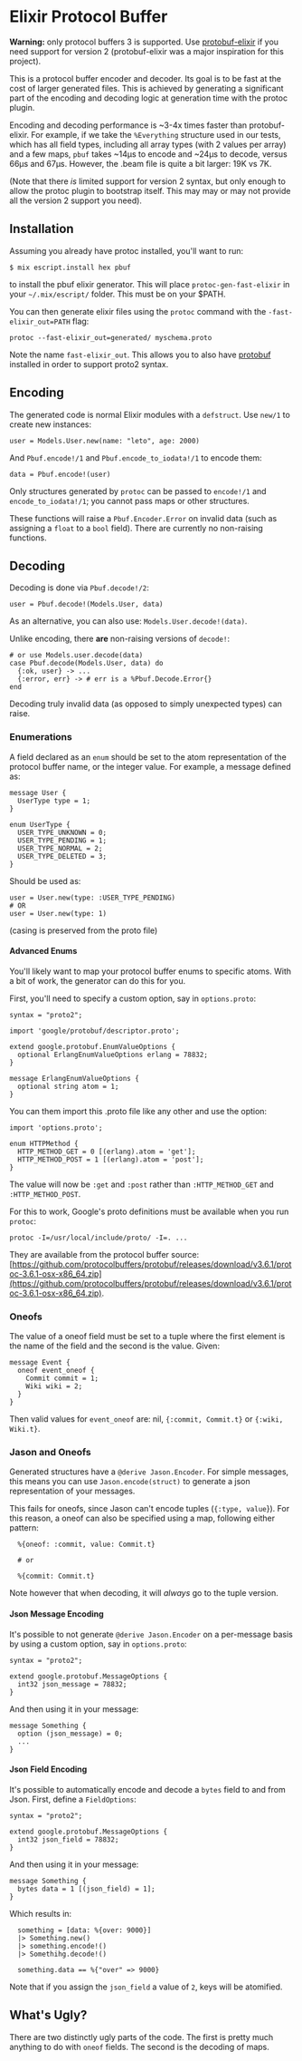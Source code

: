 # Elixir Protocol Buffer 

**Warning:** only protocol buffers 3 is supported. Use [protobuf-elixir](https://github.com/tony612/protobuf-elixir) if you need support for version 2 (protobuf-elixir was a major inspiration for this project).

This is a protocol buffer encoder and decoder. Its goal is to be fast at the cost of larger generated files. This is achieved by generating a significant part of the encoding and decoding logic at generation time with the protoc plugin.

Encoding and decoding performance is ~3-4x times faster than protobuf-elixir. For example, if we take the `%Everything` structure used in our tests, which has all field types, including all array types (with 2 values per array) and a few maps, `pbuf` takes ~14µs to encode and ~24µs to decode, versus 66µs and 67µs. However, the .beam file is quite a bit larger: 19K vs 7K.

(Note that there _is_ limited support for version 2 syntax, but only enough to allow the protoc plugin to bootstrap itself. This may may or may not provide all the version 2 support you need).

## Installation
Assuming you already have protoc installed, you'll want to run:

    $ mix escript.install hex pbuf

to install the pbuf elixir generator. This will place `protoc-gen-fast-elixir` in your `~/.mix/escript/` folder. This must be on your $PATH.

You can then generate elixir files using the `protoc` command with the `-fast-elixir_out=PATH` flag:

    protoc --fast-elixir_out=generated/ myschema.proto 

Note the name `fast-elixir_out`. This allows you to also have [protobuf](https://github.com/tony612/protobuf-elixir) installed in order to support proto2 syntax.

## Encoding
The generated code is normal Elixir modules with a `defstruct`. Use `new/1` to create new instances:

    user = Models.User.new(name: "leto", age: 2000)

And `Pbuf.encode!/1` and `Pbuf.encode_to_iodata!/1` to encode them:

    data = Pbuf.encode!(user)

Only structures generated by `protoc` can be passed to `encode!/1` and `encode_to_iodata!/1`; you cannot pass maps or other structures.

These functions will raise a `Pbuf.Encoder.Error` on invalid data (such as assigning a `float` to a `bool` field). There are currently no non-raising functions.

## Decoding
Decoding is done via `Pbuf.decode!/2`:
    
    user = Pbuf.decode!(Models.User, data)

As an alternative, you can also use: `Models.User.decode!(data)`.

Unlike encoding, there **are** non-raising versions of `decode!`:
  
    # or use Models.user.decode(data)
    case Pbuf.decode(Models.User, data) do
      {:ok, user} -> ...
      {:error, err} -> # err is a %Pbuf.Decode.Error{}
    end

Decoding truly invalid data (as opposed to simply unexpected types) can raise.

### Enumerations
A field declared as an `enum` should be set to the atom representation of the protocol buffer name, or the integer value. For example, a message defined as:

    message User {
      UserType type = 1;
    }

    enum UserType {
      USER_TYPE_UNKNOWN = 0;
      USER_TYPE_PENDING = 1;
      USER_TYPE_NORMAL = 2;
      USER_TYPE_DELETED = 3;
    }

Should be used as:

    user = User.new(type: :USER_TYPE_PENDING)
    # OR
    user = User.new(type: 1)

(casing is preserved from the proto file)

#### Advanced Enums
You'll likely want to map your protocol buffer enums to specific atoms. With a bit of work, the generator can do this for you.

First, you'll need to specify a custom option, say in `options.proto`:

```
syntax = "proto2";

import 'google/protobuf/descriptor.proto';

extend google.protobuf.EnumValueOptions {
  optional ErlangEnumValueOptions erlang = 78832;
}

message ErlangEnumValueOptions {
  optional string atom = 1;
}
```

You can them import this .proto file like any other and use the option:

```
import 'options.proto';

enum HTTPMethod {
  HTTP_METHOD_GET = 0 [(erlang).atom = 'get'];
  HTTP_METHOD_POST = 1 [(erlang).atom = 'post'];
}
```

The value will now be `:get` and `:post` rather than `:HTTP_METHOD_GET` and `:HTTP_METHOD_POST`.

For this to work, Google's proto definitions must be available when you run `protoc`:

```
protoc -I=/usr/local/include/proto/ -I=. ...
```

They are available from the protocol buffer source: [https://github.com/protocolbuffers/protobuf/releases/download/v3.6.1/protoc-3.6.1-osx-x86_64.zip](https://github.com/protocolbuffers/protobuf/releases/download/v3.6.1/protoc-3.6.1-osx-x86_64.zip).


### Oneofs
The value of a oneof field must be set to a tuple where the first element is the name of the field and the second is the value. Given:

    message Event {
      oneof event_oneof {
        Commit commit = 1;
        Wiki wiki = 2;
      }
    }

Then valid values for `event_oneof` are: nil, `{:commit, Commit.t}` or `{:wiki, Wiki.t}`.

### Jason and Oneofs
Generated structures have a `@derive Jason.Encoder`. For simple messages, this means you can use `Jason.encode(struct)` to generate a json representation of your messages.

This fails for oneofs, since Jason can't encode tuples (`{:type, value`}). For this reason, a oneof can also be specified using a map, following either pattern:

```
  %{oneof: :commit, value: Commit.t}

  # or

  %{commit: Commit.t}
```

Note however that when decoding, it will _always_ go to the tuple version.

#### Json Message Encoding
It's possible to not generate `@derive Jason.Encoder` on a per-message basis by using a custom option, say in `options.proto`:

```
syntax = "proto2";

extend google.protobuf.MessageOptions {
  int32 json_message = 78832;
}

```

And then using it in your message:

```
message Something {
  option (json_message) = 0;
  ...
}
```

#### Json Field Encoding
It's possible to automatically encode and decode a `bytes` field to and from Json. First, define a `FieldOptions`:

```
syntax = "proto2";

extend google.protobuf.MessageOptions {
  int32 json_field = 78832;
}

```

And then using it in your message:

```
message Something {
  bytes data = 1 [(json_field) = 1];
}
```

Which results in:
```
  something = [data: %{over: 9000}]
  |> Something.new()
  |> something.encode!()
  |> Somethihg.decode!()

  something.data == %{"over" => 9000}
```

Note that if you assign the `json_field` a value of `2`, keys will be atomified.


## What's Ugly?
There are two distinctly ugly parts of the code. The first is pretty much anything to do with `oneof` fields. The second is the decoding of maps.
